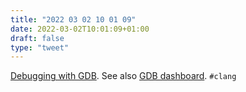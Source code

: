 ```yaml
---
title: "2022 03 02 10 01 09"
date: 2022-03-02T10:01:09+01:00
draft: false
type: "tweet"
---
```

[Debugging with GDB](https://felix-knorr.net/blog/using_gdb_directly.html). See also [GDB dashboard](https://github.com/cyrus-and/gdb-dashboard). `#clang`
